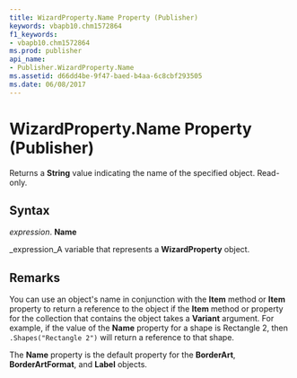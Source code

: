 ```yaml
---
title: WizardProperty.Name Property (Publisher)
keywords: vbapb10.chm1572864
f1_keywords:
- vbapb10.chm1572864
ms.prod: publisher
api_name:
- Publisher.WizardProperty.Name
ms.assetid: d66dd4be-9f47-baed-b4aa-6c8cbf293505
ms.date: 06/08/2017
---
```



# WizardProperty.Name Property (Publisher)

Returns a **String** value indicating the name of the specified object. Read-only.


## Syntax

 _expression_. **Name**

 _expression_A variable that represents a **WizardProperty** object.


## Remarks

You can use an object's name in conjunction with the **Item** method or **Item** property to return a reference to the object if the **Item** method or property for the collection that contains the object takes a **Variant** argument. For example, if the value of the **Name** property for a shape is Rectangle 2, then `.Shapes("Rectangle 2")` will return a reference to that shape.

The **Name** property is the default property for the **BorderArt**, **BorderArtFormat**, and **Label** objects.


